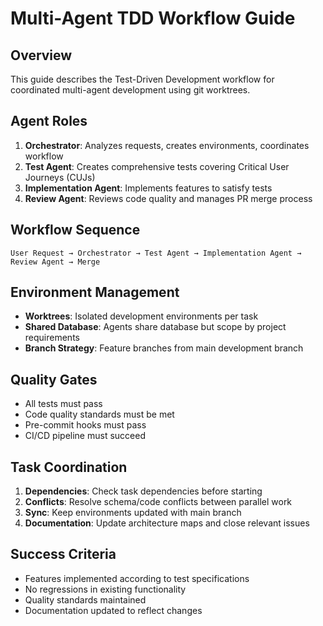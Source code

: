# Multi-Agent TDD Workflow Guide

## Overview

This guide describes the Test-Driven Development workflow for coordinated multi-agent development using git worktrees.

## Agent Roles

1. **Orchestrator**: Analyzes requests, creates environments, coordinates workflow
2. **Test Agent**: Creates comprehensive tests covering Critical User Journeys (CUJs)
3. **Implementation Agent**: Implements features to satisfy tests
4. **Review Agent**: Reviews code quality and manages PR merge process

## Workflow Sequence

```
User Request → Orchestrator → Test Agent → Implementation Agent → Review Agent → Merge
```

## Environment Management

- **Worktrees**: Isolated development environments per task
- **Shared Database**: Agents share database but scope by project requirements
- **Branch Strategy**: Feature branches from main development branch

## Quality Gates

- All tests must pass
- Code quality standards must be met
- Pre-commit hooks must pass
- CI/CD pipeline must succeed

## Task Coordination

1. **Dependencies**: Check task dependencies before starting
2. **Conflicts**: Resolve schema/code conflicts between parallel work
3. **Sync**: Keep environments updated with main branch
4. **Documentation**: Update architecture maps and close relevant issues

## Success Criteria

- Features implemented according to test specifications
- No regressions in existing functionality
- Quality standards maintained
- Documentation updated to reflect changes
